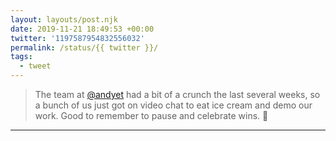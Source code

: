```yaml
---
layout: layouts/post.njk
date: 2019-11-21 18:49:53 +00:00
twitter: '1197587954832556032'
permalink: /status/{{ twitter }}/
tags: 
  - tweet
---
```


> The team at [@andyet](https://twitter.com/andyet) had a bit of a crunch the last several weeks, so a bunch of us just got on video chat to eat ice cream and demo our work. Good to remember to pause and celebrate wins. 💃

---
